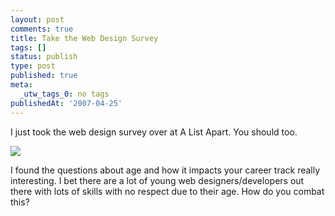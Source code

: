 ```yaml
---
layout: post
comments: true
title: Take the Web Design Survey
tags: []
status: publish
type: post
published: true
meta:
  _utw_tags_0: no tags
publishedAt: '2007-04-25'
---
```


I just took the web design survey over at A List Apart. You should too.

<a title="The Web Design Survey, 2007" href="http://alistapart.com/articles/webdesignsurvey"><img border="0" src="http://aneventapart.com/webdesignsurvey/templates/ala/images/i-took-the-2007-survey.gif" /></a>

I found the questions about age and how it impacts your career track really interesting. I bet there are a lot of young web designers/developers out there with lots of skills with no respect due to their age. How do you combat this?
